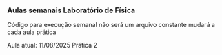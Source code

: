 ### Aulas semanais Laboratório de Física 
Código para execução semanal 
não será um arquivo constante mudará a cada aula prática 

Aula atual: 11/08/2025 Prática 2
